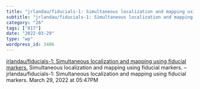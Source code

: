 ```yaml
---
title: "jrlandau/fiducials-1: Simultaneous localization and mapping using fiducial markers."
subtitle: "jrlandau/fiducials-1: Simultaneous localization and mapping using fiducial markers."
category: "26"
tags: ["817"]
date: "2022-03-29"
type: "wp"
wordpress_id: 3406
---
```

[ jrlandau/fiducials-1: Simultaneous localization and mapping using fiducial markers.](https://github.com/jrlandau/fiducials-1)
 Simultaneous localization and mapping using fiducial markers. – jrlandau/fiducials-1: Simultaneous localization and mapping using fiducial markers.
March 29, 2022 at 05:47PM